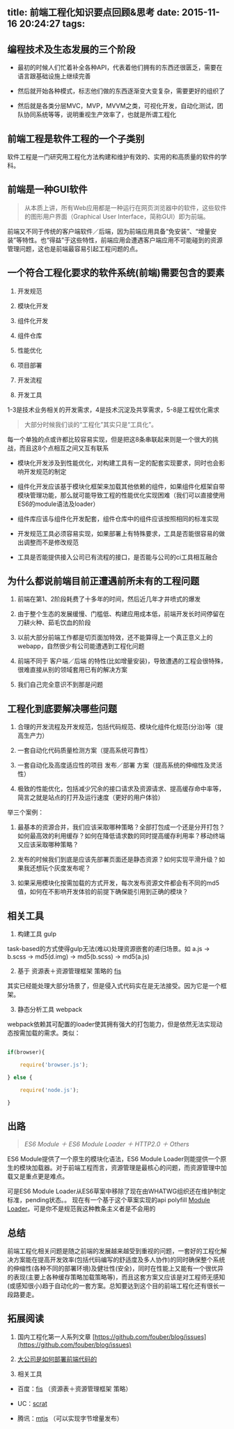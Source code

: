 title: 前端工程化知识要点回顾&思考
date: 2015-11-16 20:24:27
tags:
---

## 编程技术及生态发展的三个阶段

* 最初的时候人们忙着补全各种API，代表着他们拥有的东西还很匮乏，需要在语言跟基础设施上继续完善

* 然后就开始各种模式，标志他们做的东西逐渐变大变复杂，需要更好的组织了

* 然后就是各类分层MVC，MVP，MVVM之类，可视化开发，自动化测试，团队协同系统等等，说明重视生产效率了，也就是所谓工程化



## 前端工程是软件工程的一个子类别

软件工程是一门研究用工程化方法构建和维护有效的、实用的和高质量的软件的学科。

<!-- more --> 

## 前端是一种GUI软件

> 从本质上讲，所有Web应用都是一种运行在网页浏览器中的软件，这些软件的图形用户界面（Graphical User Interface，简称GUI）即为前端。



前端又不同于传统的客户端软件／后端，因为前端应用具备“免安装”、“增量安装”等特性。也“得益”于这些特性，前端应用会遭遇客户端应用不可能碰到的资源管理问题，这也是前端最容易引起工程问题的点。



## 一个符合工程化要求的软件系统(前端)需要包含的要素

1. 开发规范

2. 模块化开发

3. 组件化开发

4. 组件仓库

5. 性能优化

6. 项目部署

7. 开发流程

8. 开发工具



1-3是技术业务相关的开发需求，4是技术沉淀及共享需求，5-8是工程优化需求

> 大部分时候我们谈的“工程化”其实只是“工具化”。



每一个单独的点或许都比较容易实现，但是把这8条串联起来则是一个很大的挑战，而且这8个点相互之间又互有联系

* 模块化开发涉及到性能优化，对构建工具有一定的配套实现要求，同时也会影响开发规范的制定

* 组件化开发应该基于模块化框架来加载其他依赖的组件，如果组件化框架自带模块管理功能，那么就可能导致工程的性能优化实现困难（我们可以直接使用ES6的module语法及loader）

* 组件库应该与组件化开发配套，组件仓库中的组件应该按照相同的标准实现

* 开发规范工具必须容易实现，如果部署上有特殊要求，工具是否能很容易的做出调整而不是修改规范

* 工具是否能提供接入公司已有流程的接口，是否能与公司的ci工具相互融合



## 为什么都说前端目前正遭遇前所未有的工程问题

1. 前端在第1、2阶段耗费了十多年的时间，然后近几年才井喷式的爆发

2. 由于整个生态的发展缓慢、门槛低、构建应用成本低，前端开发长时间停留在刀耕火种、茹毛饮血的阶段

3. 以前大部分前端工作都是切页面加特效，还不能算得上一个真正意义上的webapp，自然很少有公司能遭遇到工程化问题

4. 前端不同于 客户端／后端 的特性(比如增量安装)，导致遭遇的工程会很特殊，很难直接从别的领域套用已有的解决方案

5. 我们自己完全意识不到那是问题



## 工程化到底要解决哪些问题

1. 合理的开发流程及开发规范，包括代码规范、模块化组件化规范(分治)等（提高生产力）

2. 一套自动化代码质量检测方案（提高系统可靠性）

3. 一套自动化及高度适应性的项目 发布／部署 方案（提高系统的伸缩性及灵活性）

4. 极致的性能优化，包括减少冗余的接口请求及资源请求、提高缓存命中率等，简言之就是站点的打开及运行速度（更好的用户体验）



举三个案例：



1. 最基本的资源合并，我们应该采取哪种策略？全部打包成一个还是分开打包？如何最高效的利用缓存？如何在降低请求数的同时提高缓存利用率？移动终端又应该采取哪种策略？

2. 发布的时候我们到底是应该先部署页面还是静态资源？如何实现平滑升级？如果我还想玩个灰度发布呢？

3. 如果采用模块化按需加载的方式开发，每次发布资源文件都会有不同的md5值，如何在不影响开发体验的前提下确保能引用到正确的模块？



## 相关工具

1. 构建工具 gulp 

task-based的方式使得gulp无法(难以)处理资源嵌套的递归场景。如 a.js -> b.scss -> md5(d.img) -> md5(b.scss) -> md5(a.js)

2. 基于 资源表＋资源管理框架 策略的 [fis](https://github.com/fex-team/fis) 

其实已经能处理大部分场景了，但是侵入式代码实在是无法接受。因为它是一个框架。

3. 静态分析工具 webpack

webpack依赖其可配置的loader使其拥有强大的打包能力，但是依然无法实现动态按需加载的需求。类似：

```javascript

if(browser){

    require('browser.js');

} else {

    require('node.js');

}

```



## 出路

> *ES6 Module ＋ ES6 Module Loader ＋ HTTP2.0 ＋ Others*



ES6 Module提供了一个原生的模块化语法，ES6 Module Loader则能提供一个原生的模块加载器。对于前端工程而言，资源管理是最核心的问题，而资源管理中加载又是重点更是难点。



可是ES6 Module Loader从ES6草案中移除了现在由WHATWG组织还在维护制定标准，pending状态。。 现在有一个基于这个草案实现的api polyfill [Module Loader](https://github.com/ModuleLoader/es6-module-loader)。可是你不是规范我这种教条主义者是不会用的



## 总结

前端工程化相关问题是随之前端的发展越来越受到重视的问题，一套好的工程化解决方案能在提高开发效率(包括代码编写的舒适度及多人协作)的同时确保整个系统的伸缩性(各种不同的部署环境)及健壮性(安全)，同时在性能上又能有一个很优异的表现(主要上各种缓存策略加载策略等)，而且这套方案又应该是对工程师无感知(或感知很小)趋于自动化的一套方案。总知要达到这个目的前端工程化还有很长一段路要走。



## 拓展阅读

1. 国内工程化第一人系列文章 [https://github.com/fouber/blog/issues](https://github.com/fouber/blog/issues)

2. [大公司是如何部署前端代码的](https://github.com/fouber/blog/issues/6)

3. 相关工具

  * 百度：[fis](https://github.com/fex-team/fis) （资源表＋资源管理框架 策略）

  * UC：[scrat](https://github.com/scrat-team/scrat)

  * 腾讯：[mtjs](http://mtjs.github.io/) （可以实现字节增量发布）